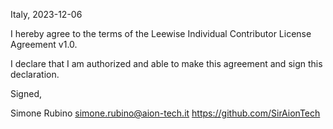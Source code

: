 Italy, 2023-12-06

I hereby agree to the terms of the Leewise Individual Contributor License
Agreement v1.0.

I declare that I am authorized and able to make this agreement and sign this
declaration.

Signed,

Simone Rubino <simone.rubino@aion-tech.it> https://github.com/SirAionTech
